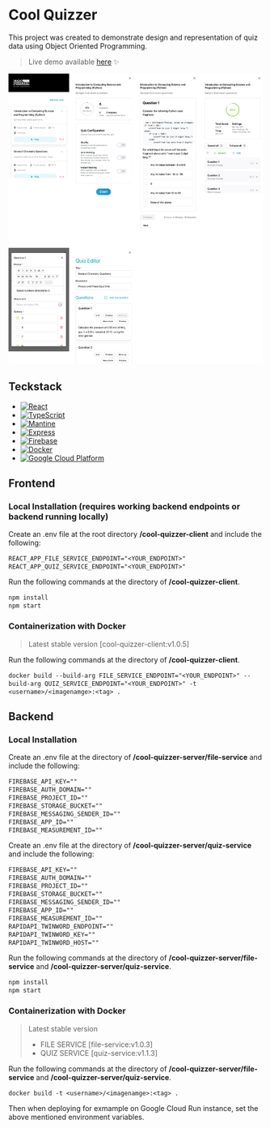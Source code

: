 # Cool Quizzer
This project was created to demonstrate design and representation of quiz data using Object Oriented Programming.

>Live demo available [here](https://cool-quizzer-cdyocxqala-uc.a.run.app/) :sparkles:

![screenshot](./screenshot.png)

## Teckstack
* [![React](https://img.shields.io/badge/React-61DAFB?style=flat-square&logo=react&logoColor=white)](https://reactjs.org/)
* [![TypeScript](https://img.shields.io/badge/TypeScript-3178C6?style=flat-square&logo=typescript&logoColor=white)](https://www.typescriptlang.org/)
* [![Mantine](https://img.shields.io/badge/Mantine-6B5A95?style=flat-square&logo=mantine&logoColor=white)](https://mantine.dev/)
* [![Express](https://img.shields.io/badge/Express-000000?style=flat-square&logo=express&logoColor=white)](https://expressjs.com/)
* [![Firebase](https://img.shields.io/badge/Firebase-FFCA28?style=flat-square&logo=firebase&logoColor=black)](https://firebase.google.com/)
* [![Docker](https://img.shields.io/badge/Docker-2496ED?style=flat-square&logo=docker&logoColor=white)](https://www.docker.com/)
* [![Google Cloud Platform](https://img.shields.io/badge/Google_Cloud_Platform-4285F4?style=flat-square&logo=google-cloud&logoColor=white)](https://cloud.google.com/)

## Frontend
### Local Installation (requires working backend endpoints or backend running locally)
Create an .env file at the root directory **/cool-quizzer-client** and include the following:
```
REACT_APP_FILE_SERVICE_ENDPOINT="<YOUR_ENDPOINT>"
REACT_APP_QUIZ_SERVICE_ENDPOINT="<YOUR_ENDPOINT>"
```

Run the following commands at the directory of **/cool-quizzer-client**.
```
npm install
npm start
```

### Containerization with Docker
>Latest stable version [cool-quizzer-client:v1.0.5]

Run the following commands at the directory of **/cool-quizzer-client**.
```
docker build --build-arg FILE_SERVICE_ENDPOINT="<YOUR_ENDPOINT>" --build-arg QUIZ_SERVICE_ENDPOINT="<YOUR_ENDPOINT>" -t <username>/<imagenamge>:<tag> .
```

## Backend
### Local Installation
Create an .env file at the directory of **/cool-quizzer-server/file-service** and include the following:
```
FIREBASE_API_KEY=""
FIREBASE_AUTH_DOMAIN=""
FIREBASE_PROJECT_ID=""
FIREBASE_STORAGE_BUCKET=""
FIREBASE_MESSAGING_SENDER_ID=""
FIREBASE_APP_ID=""
FIREBASE_MEASUREMENT_ID=""
```
Create an .env file at the directory of **/cool-quizzer-server/quiz-service** and include the following:
```
FIREBASE_API_KEY=""
FIREBASE_AUTH_DOMAIN=""
FIREBASE_PROJECT_ID=""
FIREBASE_STORAGE_BUCKET=""
FIREBASE_MESSAGING_SENDER_ID=""
FIREBASE_APP_ID=""
FIREBASE_MEASUREMENT_ID=""
RAPIDAPI_TWINWORD_ENDPOINT=""
RAPIDAPI_TWINWORD_KEY=""
RAPIDAPI_TWINWORD_HOST=""
```

Run the following commands at the directory of **/cool-quizzer-server/file-service** and **/cool-quizzer-server/quiz-service**.
```
npm install
npm start
```

### Containerization with Docker
> Latest stable version
>
> * FILE SERVICE [file-service:v1.0.3]
> * QUIZ SERVICE [quiz-service:v1.1.3]

Run the following commands at the directory of **/cool-quizzer-server/file-service** and **/cool-quizzer-server/quiz-service**.
```
docker build -t <username>/<imagenamge>:<tag> .
```
Then when deploying for exmample on Google Cloud Run instance, set the above mentioned environment variables.